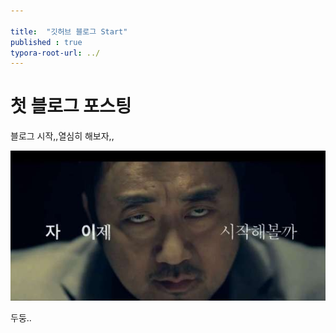```yaml
---

title:  "깃허브 블로그 Start"
published : true
typora-root-url: ../
---
```

# 첫 블로그 포스팅
블로그 시작,,열심히 해보자,,

![start](/images/2023-07-27-first/start.jpeg)

두둥..
